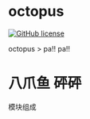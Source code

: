 # octopus

[![GitHub license](https://img.shields.io/github/license/lvgocc/octopus)](https://github.com/lvgocc/octopus/blob/master/LICENSE)

octopus > pa!! pa!!


# 八爪鱼 砰砰

模块组成
